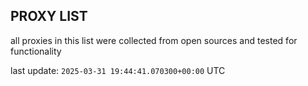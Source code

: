 ## PROXY LIST

all proxies in this list were collected from open sources and tested for functionality

last update: `2025-03-31 19:44:41.070300+00:00` UTC